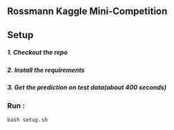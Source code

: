 ## Rossmann Kaggle Mini-Competition

## Setup

##### 1. Checkout the repo

##### 2. Install the requirements

##### 3. Get the prediction on test data(about 400 seconds)

### Run :

```
bash setup.sh
```

